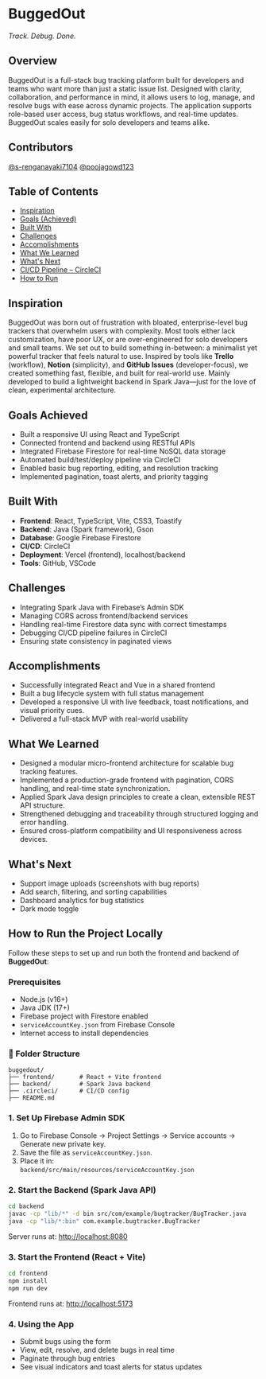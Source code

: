 # BuggedOut  
*Track. Debug. Done.*

## Overview  
BuggedOut is a full-stack bug tracking platform built for developers and teams who want more than just a static issue list. Designed with clarity, collaboration, and performance in mind, it allows users to log, manage, and resolve bugs with ease across dynamic projects. The application supports role-based user access, bug status workflows, and real-time updates. BuggedOut scales easily for solo developers and teams alike.

## Contributors  
[@s-renganayaki7104](https://github.com/s-renganayaki7104)
[@poojagowd123](https://github.com/poojagowd123)

## Table of Contents  
- [Inspiration](#inspiration)  
- [Goals (Achieved)](#goals-achieved)  
- [Built With](#built-with)  
- [Challenges](#challenges)  
- [Accomplishments](#accomplishments)  
- [What We Learned](#what-we-learned)  
- [What's Next](#whats-next)  
- [CI/CD Pipeline – CircleCI](#cicd-pipeline--circleci)  
- [How to Run](#how-to-run)

## Inspiration  

BuggedOut was born out of frustration with bloated, enterprise-level bug trackers that overwhelm users with complexity. Most tools either lack customization, have poor UX, or are over-engineered for solo developers and small teams. We set out to build something in-between: a minimalist yet powerful tracker that feels natural to use. Inspired by tools like **Trello** (workflow), **Notion** (simplicity), and **GitHub Issues** (developer-focus), we created something fast, flexible, and built for real-world use. Mainly developed to build a lightweight backend in Spark Java—just for the love of clean, experimental architecture.

## Goals Achieved  

- Built a responsive UI using React and TypeScript  
- Connected frontend and backend using RESTful APIs  
- Integrated Firebase Firestore for real-time NoSQL data storage  
- Automated build/test/deploy pipeline via CircleCI  
- Enabled basic bug reporting, editing, and resolution tracking  
- Implemented pagination, toast alerts, and priority tagging

## Built With  

-  **Frontend**: React, TypeScript, Vite, CSS3, Toastify  
- **Backend**: Java (Spark framework), Gson  
- **Database**: Google Firebase Firestore  
- **CI/CD**: CircleCI  
- **Deployment**: Vercel (frontend), localhost/backend  
- **Tools**: GitHub, VSCode

## Challenges  

- Integrating Spark Java with Firebase’s Admin SDK  
- Managing CORS across frontend/backend services  
- Handling real-time Firestore data sync with correct timestamps  
- Debugging CI/CD pipeline failures in CircleCI  
- Ensuring state consistency in paginated views

## Accomplishments 

-  Successfully integrated React and Vue in a shared frontend   
-  Built a bug lifecycle system with full status management  
-  Developed a responsive UI with live feedback, toast notifications, and visual priority cues. 
-  Delivered a full-stack MVP with real-world usability

## What We Learned  

- Designed a modular micro-frontend architecture for scalable bug tracking features.
- Implemented a production-grade frontend with pagination, CORS handling, and real-time state synchronization.
- Applied Spark Java design principles to create a clean, extensible REST API structure.
- Strengthened debugging and traceability through structured logging and error handling.
- Ensured cross-platform compatibility and UI responsiveness across devices.

## What's Next  

- Support image uploads (screenshots with bug reports)  
- Add search, filtering, and sorting capabilities  
- Dashboard analytics for bug statistics  
- Dark mode toggle


##  How to Run the Project Locally  
Follow these steps to set up and run both the frontend and backend of **BuggedOut**:

###  Prerequisites
- Node.js (v16+)
- Java JDK (17+)
- Firebase project with Firestore enabled
- `serviceAccountKey.json` from Firebase Console
- Internet access to install dependencies


### 📁 Folder Structure
```
buggedout/
├── frontend/       # React + Vite frontend
├── backend/        # Spark Java backend
├── .circleci/      # CI/CD config
├── README.md
```


###  1. Set Up Firebase Admin SDK
1. Go to Firebase Console → Project Settings → Service accounts → Generate new private key.
2. Save the file as `serviceAccountKey.json`.
3. Place it in:  
   `backend/src/main/resources/serviceAccountKey.json`


###  2. Start the Backend (Spark Java API)
```bash
cd backend
javac -cp "lib/*" -d bin src/com/example/bugtracker/BugTracker.java
java -cp "lib/*:bin" com.example.bugtracker.BugTracker
```
Server runs at: [http://localhost:8080](http://localhost:8080)


###  3. Start the Frontend (React + Vite)
```bash
cd frontend
npm install
npm run dev
```
Frontend runs at: [http://localhost:5173](http://localhost:5173)


###  4. Using the App
- Submit bugs using the form  
- View, edit, resolve, and delete bugs in real time  
- Paginate through bug entries  
- See visual indicators and toast alerts for status updates  
